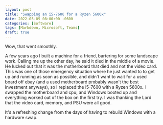 ```yaml
---
layout: post
title: "Swapping an i5-7600 for a Ryzen 5600x"
date: 2022-05-09 08:00:00 -0600
categories: [Software]
tags: [Markdown, Microsoft, Teams]
draft: true
---
```


Wow, that went smoothly.

A few years ago I built a machine for a friend, bartering for some landscape work. Calling me up the other day, he said it died in the middle of a movie. He lucked out that it was the motherboard that died and not the video card. This was one of those emergency situation where he just wanted to to get up and running as soon as possible, and didn't want to wait for a used board off ebay (and a used motherboard probably wasn't the best investment anyways), so I replaced the i5-7600 with a Ryzen 5600x. I swapped the motherboard and cpu, and Windows booted up and everything worked out of the box on the first try. I was thanking the Lord that the video card, memory, and PSU were all good.

It's a refreshing change from the days of having to rebuild Windows with a hardware swap.
